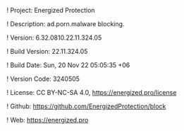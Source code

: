 ! Project: Energized Protection

! Description: ad.porn.malware blocking.

! Version: 6.32.0810.22.11.324.05

! Build Version: 22.11.324.05

! Build Date: Sun, 20 Nov 22 05:05:35 +06

! Version Code: 3240505

! License: CC BY-NC-SA 4.0, https://energized.pro/license

! Github: https://github.com/EnergizedProtection/block

! Web: https://energized.pro
